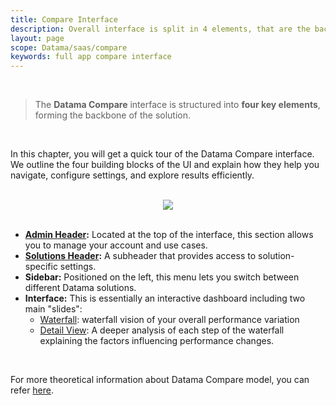 ```yaml
---
title: Compare Interface
description: Overall interface is split in 4 elements, that are the back bone of Datama Compare.
layout: page
scope: Datama/saas/compare
keywords: full app compare interface
---
```


<br>

> The **Datama Compare** interface is structured into **four key elements**, forming the backbone of the solution.



<br>

In this chapter, you will get a quick tour of the Datama Compare interface. We outline the four building blocks of the UI and explain how they help you navigate, configure settings, and explore results efficiently.

<br>

<center><img style="weight:60%;" src="{{site.url}}/{{site.baseurl}}/core_app/new/compare/images/compare_interface.png"/></center>

<br>

* **[Admin Header]({{site.url}}/{{site.baseurl}}/core_app/new/interface/header/header.html):** Located at the top of the interface, this section allows you to manage your account and use cases.
* **[Solutions Header]({{site.url}}/{{site.baseurl}}/core_app/new/compare/interface/compare_header.html):** A subheader that provides access to solution-specific settings.
* **Sidebar:** Positioned on the left, this menu lets you switch between different Datama solutions.
* **Interface:** This is essentially an interactive dashboard including two main "slides":
    * [Waterfall]({{site.url}}/{{site.baseurl}}/core_app/new/compare/interface/waterfall.html): waterfall vision of your overall performance variation
    * [Detail View]({{site.url}}/{{site.baseurl}}/core_app/new/compare/interface/detailed_view.html): A deeper analysis of each step of the waterfall explaining the factors influencing performance changes.

<br>

For more theoretical information about Datama Compare model, you can refer [here]({{site.url}}/{{site.baseurl}}/core_app/new/compare/model/model.html).
